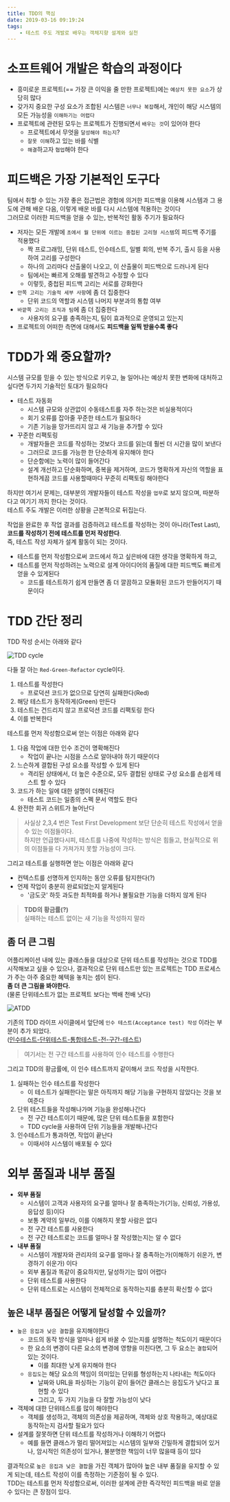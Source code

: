```yaml
---
title: TDD의 핵심
date: 2019-03-16 09:19:24
tags:
    - 테스트 주도 개발로 배우는 객체지향 설계와 실천
---
```


# 소프트웨어 개발은 학습의 과정이다  
- 흥미로운 프로젝트(== 가장 큰 이익을 줄 만한 프로젝트)에는 `예상치 못한 요소`가 상당히 많다  
- 갖가지 중요한 구성 요소가 조합된 시스템은 `너무나 복잡`해서, 개인이 해당 시스템의 모든 가능성을 `이해하기는 어렵다`  
- 프로젝트에 관련된 모두는 프로젝트가 진행되면서 `배우는 것`이 있어야 한다  
    - 프로젝트에서 무엇을 `달성해야 하는지`?
    - `잘못 이해`하고 있는 바를 식별
    - `해결`하고자 `협업`해야 한다  

# 피드백은 가장 기본적인 도구다
팀애서 취할 수 있는 가장 좋은 접근법은 경험에 의거한 피드백을 이용해 시스템과 그 용도에 관해 배운 다음, 이렇게 배운 바를 다시 시스템에 적용하는 것이다  
그러므로 이러한 피드백을 얻을 수 있는, 반복적인 활동 주기가 필요하다  
- 저자는 모든 개발에 `초에서 월 단위에 이르는 중첩된 고리형 시스템`의 피드백 주기를 적용했다  
    - 짝 프로그래밍, 단위 테스트, 인수테스트, 일별 회의, 반복 주기, 출시 등을 사용하여 고리를 구성한다  
    - 하나의 고리마다 산출물이 나오고, 이 산출물이 피드백으로 드러나게 된다  
    - 팀에서는 빠르게 오해를 발견하고 수정할 수 있다  
    - 이렇듯, 중첩된 피드백 고리는 서로를 강화한다  
- `안쪽 고리는 기술적 세부 사항`에 좀 더 집중한다
    - 단위 코드의 역할과 시스템 나머지 부분과의 통합 여부
- `바깥쪽 고리는 조직과 팀`에 좀 더 집중한다
    - 사용자의 요구를 충족하는지, 팀이 효과적으로 운영되고 있는지
- 프로젝트의 어떠한 측면에 대해서도 **피드백을 일찍 받을수록 좋다**  

# TDD가 왜 중요할까?  
시스템 규모를 믿을 수 있는 방식으로 키우고, 늘 일어나는 예상치 못한 변화에 대처하고 싶다면 두가지 기술적인 토대가 필요하다  
- 테스트 자동화  
    - 시스템 규모와 상관없이 수동테스트를 자주 하는것은 비실용적이다  
    - 회기 오류를 잡아줄 꾸준한 테스트가 필요하다  
    - 기존 기능을 망가뜨리지 않고 새 기능을 추가할 수 있다  
- 꾸준한 리팩토링
    - 개발자들은 코드를 작성하는 것보다 코드를 읽는데 훨씬 더 시간을 많이 보낸다  
    - 그러므로 코드를 가능한 한 단순하게 유지해야 한다  
    - 단순함에는 노력이 많이 들어간다  
    - 설계 개선하고 단순화하며, 중복을 제거하며, 코드가 명확하게 자신의 역할을 표현하게끔 코드를 사용할때마다 꾸준히 리팩토링 해야한다  

하지만 여기서 문제는, 대부분의 개발자들이 테스트 작성을 `업무`로 보지 않으며, 따분하다고 여기기 까지 한다는 것이다.  
테스트 주도 개발은 이러한 상황을 근본적으로 뒤집는다.  

작업을 완료한 후 작업 결과를 검증하려고 테스트를 작성하는 것이 아니라(Test Last),  
**코드를 작성하기 전에 테스트를 먼저 작성한다**.  
즉, 테스트 작성 자체가 설계 활동이 되는 것이다.  

- 테스트를 먼저 작성함으로써 코드에서 하고 싶은바에 대한 생각을 명확하게 하고,  
- 테스트를 먼저 작성하려는 노력으로 설계 아이디어의 품질에 대한 피드백도 빠르게 얻을 수 있게된다  
    - 코드를 테스트하기 쉽게 만들면 좀 더 깔끔하고 모듈화된 코드가 만들어지기 때문이다  

# TDD 간단 정리  
TDD 작성 순서는 아래와 같다  

![TDD cycle](https://lh3.googleusercontent.com/EMuooqywXPsh2t20YCljB3BHHIA3H9snXX98dTDDx1ZEkGY8I-G-jXT35XmiUM8iaPKMd3vKZGagFN2NmR_FfkLzyici22h-l6kcW7VViJNz8QzMe89vASzCD88ivExTrMc_66bcBoMrU3lS8SWpOuWDCOQnrByvQuczwtJ9JmcfGbgvFD6EaJqIH1KMd84BliUWvzqOkdEAlDr8P0F6pVOm9BAtdKNqt7DBZEmDlWEc9OTKlAbEhvffRGCH2V1-oHHV8WSsRWfXJ-mDDx7seaCJYBW8Wpa4tnG9aJ9FtYNjqZkL4R-O3YT2lFqxtIPJtsCB285H8sPLErBCQaEp5xNnlvtL3U2PAhVagp9mrQO_KhX_8v5nKVmntbOJwBOeRZLbWqyRz8ccCfZ6hQ-dRaz-rSgk14hH2URM9GdKKN3PB5hrw2KBDVVIhSytdUrSAcFiwezPSSrorpk9SODjVFPMDLP5TyK8zg1ncGP8jeuDmefo5C0eQv3RDwbRx8uJvlvXzhmiKRKvqWTor_kyTCfUV5ebQBa27M56heqJyn6YT-oVrmd_z4EXDb_-JWvwDum2vcF16PoW2-5j8P4SjQtiGqP0xLP8IVICbkATr9qWnoG5S6SF47Jg2TUDhemwJoF7j0v9yCZbBYD9g4z7EK3WigEYu_w=w475-h372-no)  

다들 잘 아는 `Red-Green-Refactor` cycle이다.  
1. 테스트를 작성한다  
    - 프로덕션 코드가 없으므로 당연히 실패한다(Red)  
2. 해당 테스트가 동작하게(Green) 만든다  
3. 테스트는 건드리지 않고 프로덕션 코드를 리팩토링 한다  
4. 이를 반복한다  

테스트를 먼저 작성함으로써 얻는 이점은 아래와 같다  
1. 다음 작업에 대한 인수 조건이 명확해진다  
    - 작업이 끝나는 시점을 스스로 알아내야 하기 때문이다  
2. 느슨하게 결합된 구성 요소를 작성할 수 있게 된다  
    - 격리된 상태에서, 더 높은 수준으로, 모두 결합된 상태로 구성 요소를 손쉽게 테스트 할 수 있다  
3. 코드가 하는 일에 대한 설명이 더해진다  
    - 테스트 코드는 일종의 스펙 문서 역할도 한다  
4. 완전한 회귀 스위트가 늘어난다  

> 사실상 2,3,4 번은 Test First Development 보단 단순히 테스트 작성에서 얻을 수 있는 이점들이다.  
> 하지만 언급했다시피, 테스트를 나중에 작성하는 방식은 힘들고, 현실적으로 위의 이점들을 다 가져가지 못할 가능성이 크다.  

그리고 테스트를 실행하면 얻는 이점은 아래와 같다  
- 컨텍스트를 선명하게 인지하는 동안 오류를 탐지한다(?) 
- 언제 작업이 충분히 완료되었는지 알게된다  
    - '금도긋' 하듯 과도한 최적화를 하거나 불필요한 기능을 더하지 않게 된다  

> **TDD의 황금률(?)**  
> 실패하는 테스트 없이는 새 기능을 작성하지 말라  

## 좀 더 큰 그림  
어플리케이션 내에 있는 클래스들을 대상으로 단위 테스트를 작성하는 것으로 TDD를 시작해보고 싶을 수 있으나, 결과적으로 단위 테스트만 있는 프로젝트는 TDD 프로세스가 주는 아주 중요한 혜텍을 놓치는 셈이 된다.  
**좀 더 큰 그림을 봐야한다.**  
(물론 단위테스트가 없는 프로젝트 보다는 백배 천배 낫다)  

![ATDD](https://lh3.googleusercontent.com/_vdjJTmSigJ4J05Nj3WXOsWx7SBiBUVhC5vvUoxzRROZHXUp3LZ5zmjc2B-G7CCGy_ZJ_Y7h4RtFqUFGLHe0Mo29XclfuIKSMoX16Z7mM2pI9Rzia76AZQYSP4ST9QlidSOH-5bxfxp2nTDR8odzTTG8m2i08vWkdgbWg0yOCDeGr4qexVulxjUhTg8OmyK0HZ0Du8NT4nB4_O2D5ECj3DRlRQOguscVUbD-9Y6hBn1yARJXYRumoMpdhJhEGA72gqvgXMRbj482hCJcL3cwM3M19Z4JGj_S8L0gbV6cUTlBjqBJSi13-jcRZQgAF1gR1bv39uU8fAN-loBvvWamADMmJrg3A8SPMYqb13KNavO5MllQZhrJMlYa0mwelmAswfNDlUE8310HzsuT3WuxQc4X9C-kO4YEwb3NpvH57mq1zcK-W1k6EFneGyOHWf5xF3W5JSfFiuzCZqFKq9ErI5dXIlhdYndLmu-tfy7qX1-4gV4H6P_tvlTCC6i-vWSXzR2zMsqfzZwnxAaaX2ZGngXKHLvV0h5YurneilSkUwAnx1wC6kOf-a_P8-ouoqajFAQJn9NzqWxIspZizPCNWZekkbEwjSpNfsAkCc3GFykLbSTWvhQesbNXxW1SkAtTFucsASVL9C1g627o7ovTPdMc4c0-jj0=w960-h720-no)  

기존의 TDD 라이프 사이클에서 앞단에 `인수 테스트(Acceptance test) 작성` 이라는 부분이 추가 되었다.  
([인수테스트-단위테스트-통합테스트-전-구간-테스트](/tdd/인수테스트-단위테스트-통합테스트-전-구간-테스트.md))  
> 여기서는 전 구간 테스트를 사용하여 인수 테스트를 수행한다  

그리고 TDD의 황금률에, 이 인수 테스트까지 같이해서 코드 작성을 시작한다.  

1. 실패하는 인수 테스트를 작성한다  
    - 이 테스트가 실패한다는 말은 아직까지 해당 기능을 구현하지 않았다는 것을 보여준다  
2. 단위 테스트들을 작성해나가며 기능을 완성해나간다  
    - 전 구간 테스트이기 때문에, 많은 단위 테스트들을 포함한다  
    - TDD cycle을 사용하여 단위 기능들을 개발해나간다  
3. 인수테스트가 통과하면, 작업이 끝난다  
    - 이때서야 시스템이 배포될 수 있다  

# 외부 품질과 내부 품질  
- **외부 품질** 
    - 시스템이 고객과 사용자의 요구를 얼마나 잘 충족하는가(기능, 신뢰성, 가용성, 응답성 등)이다  
    - 보통 계약의 일부라, 이를 이해하지 못할 사람은 없다  
    - 전 구간 테스트를 사용한다  
    - 전 구간 테스트로는 코드를 얼마나 잘 작성했는지는 알 수 없다  
- **내부 품질**  
    - 시스템이 개발자와 관리자의 요구를 얼마나 잘 충족하는가(이해하기 쉬운가, 변경하기 쉬운가) 이다  
    - 외부 품질과 똑같이 중요하지만, 달성하기는 많이 어렵다  
    - 단위 테스트를 사용한다  
    - 단위 테스트로는 시스템이 전체적으로 동작하는지를 충분히 확신할 수 없다  

## 높은 내부 품질은 어떻게 달성할 수 있을까?  
- `높은 응집과 낮은 결합`을 유지해야한다  
    - 코드의 동작 방식을 얼마나 쉽게 바꿀 수 있는지를 설명하는 척도이기 때문이다  
    - 한 요소의 변경이 다른 요소의 변경에 영향을 미친다면, 그 두 요소는 `결합`되어 있는 것이다.  
        - 이를 최대한 낮게 유지해야 한다  
    - `응집도`는 해당 요소의 책임이 의미있는 단위를 형성하는지 나타내는 척도이다  
        - 날짜와 URL을 파싱하는 기능이 같이 들어간 클래스는 응집도가 낮다고 표현할 수 있다  
        - 그리고, 두 가지 기능을 다 잘할 가능성이 낮다  
- 객체에 대한 단위테스트를 많이 해야한다  
    - 객체를 생성하고, 객체의 의존성을 제공하며, 객체와 상호 작용하고, 예상대로 동작하는지 검사할 필요가 있다  
- 설계를 잘못하면 단위 테스트를 작성하거나 이해하기 어렵다  
    - 예를 들면 클래스가 멀리 떨어져있는 시스템의 일부와 긴밀하게 결합되어 있거나, 암시적인 의존성이 있거나, 불분명한 책임이 너무 많을때 등이 있다  

결과적으로 `높은 응집과 낮은 결합`을 가진 객체가 많아야 높은 내부 품질을 유지할 수 있게 되는데, 테스트 작성이 이를 측정하는 기준점이 될 수 있다.  
TDD는 테스트를 먼저 작성함으로써, 이러한 설계에 관한 즉각적인 피드백을 바로 얻을 수 있다는 큰 장점이 있다.  

<!-- more -->